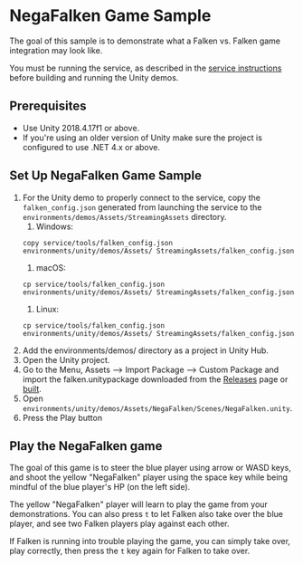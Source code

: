 # NegaFalken Game Sample

The goal of this sample is to demonstrate what a Falken vs. Falken game
integration may look like.

You must be running the service, as described in the
[service instructions](../../../service/README.md)
before building and running the Unity demos.

## Prerequisites

- Use Unity 2018.4.17f1 or above.
- If you're using an older version of Unity make sure the project is configured
to use .NET 4.x or above.

## Set Up NegaFalken Game Sample

1. For the Unity demo to properly connect to the service, copy the
   `falken_config.json` generated from launching the service to the
   `environments/demos/Assets/StreamingAssets` directory.
   1. Windows:
   ```
   copy service/tools/falken_config.json environments/unity/demos/Assets/ StreamingAssets/falken_config.json
   ```
   1. macOS:
   ```
   cp service/tools/falken_config.json environments/unity/demos/Assets/ StreamingAssets/falken_config.json
   ```
   1. Linux:
   ```
   cp service/tools/falken_config.json environments/unity/demos/Assets/ StreamingAssets/falken_config.json
   ```
1. Add the environments/demos/ directory as a project in Unity Hub.
1. Open the Unity project.
1. Go to the Menu, Assets --> Import Package --> Custom Package and import the
falken.unitypackage downloaded from the
[Releases](https://github.com/google-research/falken/releases) page or
 [built](../../../sdk/unity/README.md).
1. Open `environments/unity/demos/Assets/NegaFalken/Scenes/NegaFalken.unity`.
1. Press the Play button

## Play the NegaFalken game

The goal of this game is to steer the blue player using arrow or WASD keys, and
shoot the yellow "NegaFalken" player using the space key while being mindful of
the blue player's HP (on the left side).

The yellow "NegaFalken" player will learn to play the game from your
demonstrations. You can also press `t` to let Falken also take over the blue
player, and see two Falken players play against each other.

If Falken is running into trouble playing the game, you can simply take over,
play correctly, then press the `t` key again for Falken to take over.
